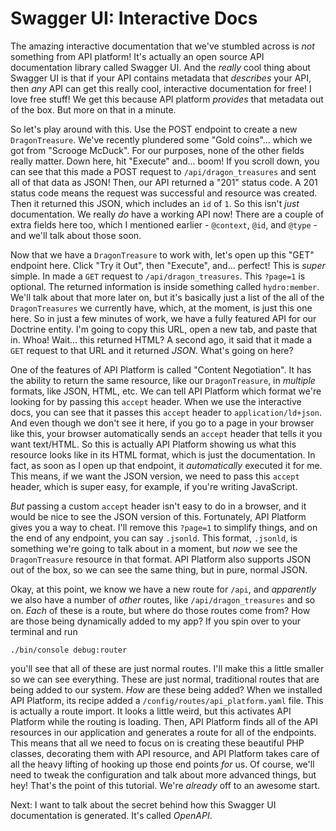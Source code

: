 # Swagger UI: Interactive Docs

The amazing interactive documentation that we've stumbled across is *not* something from API platform! It's actually an open source API documentation library called Swagger UI. And the *really* cool thing about Swagger UI is that if your API contains metadata that *describes* your API, then *any* API can get this really cool, interactive documentation for free! I love free stuff! We get this because API platform *provides* that metadata out of the box. But more on that in a minute.

So let's play around with this. Use the POST endpoint to create a new `DragonTreasure`. We've recently plundered some "Gold coins"... which we got from "Scrooge McDuck". For our purposes, none of the other fields really matter. Down here, hit "Execute" and... boom! If you scroll down, you can see that this made a POST request to `/api/dragon_treasures` and sent all of that data as JSON! Then, our API returned a "201" status code. A 201 status code means the request was successful and resource was created. Then it returned this JSON, which includes an `id` of `1`. So this isn't *just* documentation. We really *do* have a working API now! There are a couple of extra fields here too, which I mentioned earlier - `@context`, `@id`, and `@type` - and we'll talk about those soon.

Now that we have a `DragonTreasure` to work with, let's open up this "GET" endpoint here. Click "Try it Out", then "Execute", and... perfect! This is *super* simple. In made a `GET` request to `/api/dragon_treasures`. This `?page=1` is optional. The returned information is inside something called `hydro:member`. We'll talk about that more later on, but it's basically just a list of the all of the `DragonTreasures` we currently have, which, at the moment, is just this one here. So in just a few minutes of work, we have a fully featured API for our Doctrine entity. I'm going to copy this URL, open a new tab, and paste that in. Whoa! Wait... this returned HTML? A second ago, it said that it made a `GET` request to that URL and it returned *JSON*. What's going on here?

One of the features of API Platform is called "Content Negotiation". It has the ability to return the same resource, like our `DragonTreasure`, in *multiple* formats, like JSON, HTML, etc. We can tell API Platform which format we're looking for by passing this `accept` header. When we use the interactive docs, you can see that it passes this `accept` header to `application/ld+json`. And even though we don't see it here, if you go to a page in your browser like this, your browser automatically sends an `accept` header that tells it you want text/HTML. So this is actually API Platform showing us what this resource looks like in its HTML format, which is just the documentation. In fact, as soon as I open up that endpoint, it *automatically* executed it for me. This means, if we want the JSON version, we need to pass this `accept` header, which is super easy, for example, if you're writing JavaScript.

*But* passing a custom `accept` header isn't easy to do in a browser, and it would be nice to see the JSON version of this. Fortunately, API Platform gives you a way to cheat. I'll remove this `?page=1` to simplify things, and on the end of any endpoint, you can say `.jsonld`. This format, `.jsonld`, is something we're going to talk about in a moment, but *now* we see the `DragonTreasure` resource in that format. API Platform also supports JSON out of the box, so we can see the same thing, but in pure, normal JSON.

Okay, at this point, we know we have a new route for `/api`, and *apparently* we also have a number of *other* routes, like `/api/dragon_treasures` and so on. *Each* of these is a route, but where do those routes come from? How are those being dynamically added to my app? If you spin over to your terminal and run

```terminal
./bin/console debug:router
```

you'll see that all of these are just normal routes. I'll make this a little smaller so we can see everything. These are just normal, traditional routes that are being added to our system. *How* are these being added? When we installed API Platform, its recipe added a `/config/routes/api_platform.yaml` file. This is actually a route import. It looks a little weird, but this activates API Platform while the routing is loading. Then, API Platform finds all of the API resources in our application and generates a route for all of the endpoints. This means that all we need to focus on is creating these beautiful PHP classes, decorating them with API resource, and API Platform takes care of all the heavy lifting of hooking up those end points *for* us. Of course, we'll need to tweak the configuration and talk about more advanced things, but hey! That's the point of this tutorial. We're *already* off to an awesome start.

Next: I want to talk about the secret behind how this Swagger UI documentation is generated. It's called *OpenAPI*.
